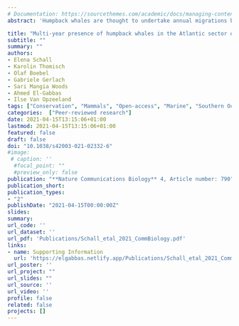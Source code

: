 ```yaml
---
# Documentation: https://sourcethemes.com/academic/docs/managing-content/
abstract: 'Humpback whales are thought to undertake annual migrations between their low latitude breeding grounds and high latitude feeding grounds. However, under specific conditions, humpback whales sometimes change their migratory destination or skip migration overall. Here we document the surprising persistent presence of humpback whales in the Atlantic sector of the Southern Ocean during five years (2011, 2012, 2013, 2017, and 2018) using passive acoustic data. However, in the El Niño years 2015 and 2016, humpback whales were virtually absent. Our data show that humpback whales are systematically present in the Atlantic sector of the Southern Ocean and suggest that these whales are particularly sensitive to climate oscillations which have profound effects on winds, sea ice extent, primary production, and especially krill productivity.'

title: "Multi-year presence of humpback whales in the Atlantic sector of the Southern Ocean but not during El Niño"
subtitle: ""
summary: ""
authors:
- Elena Schall
- Karolin Thomisch
- Olaf Boebel
- Gabriele Gerlach
- Sari Mangia Woods
- Ahmed El-Gabbas
- Ilse Van Opzeeland
tags: ["Conservation", "Mammals", "Open-access", "Marine", "Southern Ocean", "Antatctica", "humpback whale"]
categories:  ["Peer-reviewed research"]
date: 2021-04-15T13:15:06+01:00
lastmod: 2021-04-15T13:15:06+01:00
featured: false
draft: false
doi: "10.1038/s42003-021-02332-6"
#image:
 # caption: ''
  #focal_point: ""
  #preview_only: false
publication: "**Nature Communications Biology** 4, Article number: 790"
publication_short:
publication_types:
- "2"
publishDate: "2021-04-15T00:00:00Z"
slides:
summary:
url_code: ''
url_dataset: ''
url_pdf: 'Publications/Schall_etal_2021_CommBiology.pdf'
links:
- name: Supporting Information
  url: 'https://elgabbas.netlify.app/Publications/Schall_etal_2021_CommBiology_SI.pdf'
url_poster: ''
url_project: ""
url_slides: ""
url_source: ''
url_video: ''
profile: false
related: false
projects: []
---
```

<div style="display: none">
Multi-year presence of humpback whales in the Atlantic sector of the Southern Ocean but not during El Niño
Elena Schall, Karolin Thomisch, Olaf Boebel, Gabriele Gerlach, Sari Mangia Woods, Ahmed El-Gabbas & Ilse Van Opzeeland 
Communications Biology volume 4, Article number: 790 (2021) Cite this article
Abstract
Humpback whales are thought to undertake annual migrations between their low latitude breeding grounds and high latitude feeding grounds. However, under specific conditions, humpback whales sometimes change their migratory destination or skip migration overall. Here we document the surprising persistent presence of humpback whales in the Atlantic sector of the Southern Ocean during five years (2011, 2012, 2013, 2017, and 2018) using passive acoustic data. However, in the El Niño years 2015 and 2016, humpback whales were virtually absent. Our data show that humpback whales are systematically present in the Atlantic sector of the Southern Ocean and suggest that these whales are particularly sensitive to climate oscillations which have profound effects on winds, sea ice extent, primary production, and especially krill productivity.
Introduction
Humpback whales (Megaptera novaeangliae) inhabit all major oceans but these iconic large predators were thought to extend their range to polar and subpolar ecosystems only to feed during the summer months1. To reach these high latitude productive feeding areas, humpback whales undertake one of the longest mammalian migrations2. In the Atlantic sector of the Southern Ocean (ASSO), the investigation of humpback whale distribution by ship-based sighting surveys is only feasible during the austral summer and still limited due to necessary logistic effort. Therefore, systematic data on their (year-round) presence, abundance, and spatial distribution are missing for the ASSO. Insights on distribution are however vital for understanding their present and future role as large predators in structuring the Southern Ocean ecosystem3,4. A long-term autonomous passive acoustic monitoring (PAM) network was installed in 2010 to record humpback whales in their natural Antarctic environment year-round. Humpback whales are excellent candidates for PAM studies due to their year-round vocal activity of all sex and age classes5,6,7. To improve the understanding of the ecological conditions under which humpback whales use the area as a feeding ground, we investigated the inter-annual changes in humpback whale acoustic presence in relation to three environmental parameters that are key to the Southern Ocean: (1) The Southern Annular Mode (SAM) which is the dominant pattern of natural climate variability in polar and subpolar regions of the Southern Hemisphere. (2) The El Niño Southern Oscillation (ENSO) causes periodic fluctuation of sea surface temperature and air pressure originating from the tropical Pacific. Both climate oscillations have large effects on the Southern Ocean productivity8,9,10,11. (3) Local sea ice concentration (SIC) directly affects whale access to open water areas which is necessary for breathing. Indirect effects of local sea ice concentration entail its impact on the distribution of primary productivity, which in turn drives the distribution of Antarctic krill (Euphausia superba), the humpback whale’s key prey species7,8,12,13. The large-scale mooring network in the ASSO that we have been maintaining for more than ten years14 allowed us to relate the long-term trend in humpback whale acoustic presence to long-term trends in SIC and climate oscillations.
Results and discussion
Perennial humpback whale acoustic presence
We analyzed passive acoustic data of five recording positions (G1–G5) on the Greenwich Meridian from a mooring network throughout the ASSO from December 2010 to September 2018 (Fig. 1).
Fig. 1: The Atlantic sector of the Southern Ocean and recording positions on the Greenwich Meridian.
Bathymetric map of the Atlantic sector of the Southern Ocean (ASSO) including the geographic positions of the HAFOS (Hybrid Antarctic Float Observation System) mooring network in the ASSO (coastline and bathymetry data were obtained from ref. 61, 62). The five mooring positions, G1–G5, visualized with colored dots (i.e., red, green, orange, yellow, and magenta), represent the recording locations of the receivers (moored between 2010 and 2018) which were analyzed during this study. Positions G1–G5 form part of the HAFOS long-term mooring network (gray dots14). The other recording positions (W6–13) were only active during 2013 and were, therefore, not included here (but see ref. 25 for details). Light gray lines represent the minimum and maximum of the annual wintertime (21 June–21 September) maximum sea ice extent during the study period (2011–2018)63. Please note, that the lines shown do not delineate the sea ice extent of the specific years with the maximum and minimum wintertime maximum sea ice extent, but - calculated independently for each longitude—the multi-year composite of the maximum and minimum of the wintertime maximum sea ice extent during this period.
At the four oceanic recording locations (G1–G4), humpback whales were acoustically present during summer and autumn of the years 2011, 2012, 2013, 2017, and 2018 (i.e., times at which data were available for each recording position), coinciding with periods of low SIC (Fig. 2a, Supplementary Note 2, Supplementary Note 3). The high proportion of hours with humpback whale acoustic presence during autumn at G1–G4 coincided with the known timing of onset of singing behavior in Southern Hemisphere humpback whale males in lower latitude waters15,16. During this period, two or more individuals often were vocalizing at the same time in our recordings and acoustic activity was registered at all four locations in parallel, indicating the presence of multiple animals. Close to the coastal recording location (G5) where high sea ice concentrations were common during most months, humpback whales were acoustically absent or appeared only at low rates (e.g., during the years 2011–2013; Supplementary Note 2, Supplementary Note 3). At the same position (G5) and one of the oceanic locations (G3), humpback whales were acoustically present also during winter months, when SIC reached almost 100% (Fig. 2a, Supplementary Note 2, Supplementary Note 3). Although humpback whale winter acoustic presence was limited compared to the summer months, the occurrence of calls in winter was persistent between years occurring at multiple sites (Supplementary Note 3).
Fig. 2: Perennial humpback whale acoustic presence in relation to sea ice concentration, SAM and ONI.
a Boxplot of proportion of hours per day with humpback whale acoustic presence for each month from the four oceanic recording locations (G1–G4) on the Greenwich Meridian from December 2010 until September 2018 (red bars; n = 4614 days of recordings). Red dots represent outliers (on a discrete scale as proportion of hours per day). Gray-shaded areas represent months without recording data. The blue solid line and the right y-axis depict the daily averaged sea ice concentration within a 50 km radius around recording locations. b Climatic variations from 2011 until 2018 indicated by 3-month running means of the Southern Annular Mode index (SAM) as a dominant pattern of natural climate variability in polar and subpolar regions of the Southern Hemisphere and the Oceanic Niño Index (ONI) representing the periodic fluctuation of sea surface temperature and air pressure originating from the tropical Pacific. Time span of strong El Niño phase in 2015/16 is indicated by the yellow rectangle. Vertical gray lines indicate the onset of summer (S) and winter (W) and vertical dotted lines indicate the onset of spring and autumn (based on equinoxes and solstices). Horizontal dashed line represents zero-orientation line.
Humpback whale acoustic absence during El Niño
In contrast to previous and following years, only very low numbers of humpback whale vocalizations were detected in 2015 and 2016 at all locations (Fig. 2a, Supplementary Note 2, Supplementary Note 3), whereas vocalizations of other species, e.g., the Antarctic minke whale (Balaenoptera bonaerensis), were detected during this time (see ref. 17), excluding a technical artifact. Our findings are supported by the absence of opportunistic visual observations of humpback whales in the ASSO during the summer seasons 2014/2015 and 2015/2016 and only a few sightings during systematic ship-based and aerial surveys during January 201518,19,20,21. During the same years, 2015 and 2016, when humpback whales were virtually absent, SAM and ENSO (represented by the Oceanic Niño Index, ONI) both simultaneously were in strong positive phases and one of the strongest El Niño phases since the beginning of measurements was registered22 (Fig. 2b).
Modeling the effect of SIC, SAM, and ONI on the acoustic presence of humpback whales at the study location revealed that mainly SIC and ONI explain the observed pattern of humpback whale acoustic presence in the ASSO. The smoothed effects of month and SIC were highly significant because these variables explain seasonality in humpback whale presence on the feeding ground (Table 1, Fig. 3;7,12) in 5 out of 7 years. The model showed that ONI in the positive phase predicts a significantly lower probability of humpback whale acoustic presence than ONI in neutral or negative phases (Table 1, Fig. 3). The smoothed effect of the SAM index was not statistically significant (Table 1, Fig. 3). The model prediction for the SAM index showed lower predicted values at negative and high positive index values, although with higher uncertainties (Fig. 3). This appears reasonable when looking at the original time-series. The negative phases of SAM were usually registered during winter when acoustic presences are naturally low, and extreme positive phases were only registered during summer 2015 and 2016 (Fig. 2). Uncertainties at extreme index values (also for ONI) are high because these values are rare in the analyzed time-series, which potentially also explains the resulting non-significant effect of SAM. To quantify the relationship between humpback whale presence and climate indices with higher certainty, much longer time-series than presented here would be required.
Table 1 Results of best-fit model.
Fig. 3: Humpback whale acoustic presence modeled as a function of SIC, SAM, and ONI.
Model predictions of the best-fit model for the acoustic presence of humpback whales at stations G3/G4, including the smooth terms SIC, month, and SAM as well as ONI as a categorical predictor (see “Methods” for further explanation of categories). Gray-shaded areas in line plots depict 95%-confidence intervals (n = 2629 days of recordings).
Ecological pathways from environmental variabilities to humpback whales
Local sea ice concentration is one of the most important environmental factors explaining the spatio-temporal distribution of baleen whales in the Southern Ocean12,17,23,24. Similarly, sea ice dynamics play an important role in the intra-annual timing of humpback whale presence in the ASSO, showing that they move out of the area when SIC increases and that humpback whales are rarely present at SIC > 80% (see also refs. 7,25). Additionally, our data indicate that large-scale climate variabilities drive the major inter-annual variability in the acoustic presence of humpback whales on a Southern Ocean feeding ground. The most likely pathway by which climate variabilities such as ENSO and SAM could affect humpback whale presence in the Southern Ocean is through their influence on Antarctic krill (Euphausia superba)11, since the availability and distribution of this primary prey species most likely is the main driver behind the spatio-temporal distribution of humpback whales in the ASSO.
Both SAM and ENSO are factors influencing the spatial distribution and biomass of Antarctic krill by affecting winds, cloud cover, currents, sea surface temperature, and sea ice extent8,9,10,26,27,28,29. During the positive phase of SAM, the westerly wind belt surrounding the Antarctic continent contracts toward the continental shelf and climatic conditions north of the wind belt change to warmer, windier, and cloudier weather. During positive values of SAM, the oceanic feeding areas of humpback whales in the ASSO show signs of reduced sea ice extent, reduced primary production, and, in turn, also reduced krill densities8,9. Especially north of the Antarctic Polar Front, sea surface temperature increases and chlorophyll concentration decreases during positive SAM30,31. ENSO has the strongest effects on the Pacific sector of the Southern Ocean, including the Western Antarctic Peninsula8,32. The Western Antarctic Peninsula is a key habitat for Antarctic krill as a spawning and nursery ground, from which krill is transported with the Antarctic Circumpolar Current (ACC) ‘conveyor belt’ into north-eastern areas of the ASSO8. During or after the positive phase of ENSO, El Niño caused warming and the reduction of sea ice at the Western Antarctic Peninsula. Due to these climate conditions, less krill might be recruited from the Antarctic Peninsula toward the oceanic regions of the ASSO, although this process is probably delayed by multiple months considering the estimated transport speed of the ACC8,10,11,33. Also, during years of El Niño, a manifestation of negative sea surface temperature anomalies in the southwest Atlantic, termed the Antarctic dipole, is common which probably affects productivity in this area10,11,30. We, therefore, hypothesize that during the years 2015 and 2016, positive phases of both SAM and ENSO led to reduced densities of krill on the oceanic feeding grounds of humpback whales in the ASSO while potentially creating alternative prey resources in other areas.
Among baleen whale species, the humpback whale is probably the most flexible when it comes to ecological requirements, being able to adapt to wide-ranging changes in the environment with alternative migration and feeding strategies34,35. This adaptivity is probably also the reason for the continued presence of at least some humpback whales in the ASSO during austral winter. Especially female and juvenile humpback whales tend to prolong their stay on the feeding grounds or even skip migration entirely in order to fuel growth, pregnancy, or lactation with additional winter feeding 32,36. During 2015 and 2016, the main part of the South Atlantic humpback whales (probably individuals from breeding stocks from South America and Africa37) might have adapted their migration routes to exploit areas of high productivity elsewhere than in the ASSO34. For example, an unusual assemblage of humpback whale ‘super groups’ was documented in 2015 and 2016 in the southern Benguela upwelling system off South Africa38,39. Furthermore, in 2016, exceptional recordings of humpback whale song were made close to the west coast of South Africa39,40 which indicates not only the displacement of the feeding area but also multifaceted habitat use (i.e., also including reproductive activities) along this displacement. Humpback whales acoustically and physically absent from the ASSO during 2015 and 2016 might have been exploiting alternative habitats and prey resources along the west coast of South Africa34,38 or other yet undiscovered high productivity areas in the South Atlantic or adjacent waters. To date, the current knowledge on spatio-temporal trends in productivity hotspots in the Southern Hemisphere is nevertheless too sparse to explain trends in migratory predator distribution with certainty. In this context, the maintenance and implementation of further long-term observation systems such as the HAFOS mooring network from which the analyzed recordings originate (see Fig. 1 and ref. 14) are essential to detect and understand changes in this ecosystem and its functions.
Future climate change could cause the shift of ENSO and SAM toward higher frequencies of positive phases9,41, which in turn might change the overall occupancy of certain feeding areas or prey resources by humpback whales on a hemisphere-wide spatial scale. Our results clearly show that acoustic detection of whales can shed light on biophysical interactions within the fascinating Southern Ocean ecosystem. Interannual trends in the distribution or health status (e.g., ref. 42) of humpback whales and other baleen whales from the South Atlantic, but also other areas, warrant further investigation to provide information to whale stock and fishery management. Evaluating the sensitivity of keystone species to climate variabilities is essential to our understanding of the effects of climate-induced changes on the Southern Ocean ecosystem.
Methods
Passive acoustic data
Humpback whale acoustic behavior throughout the ASSO was investigated by analyzing a multi-year passive acoustic dataset (2010–2018) from five recording positions along the Greenwich Meridian (Table 2, Fig. 1). Passive acoustic recordings were obtained using SonoVaults (Develogic GmbH, Hamburg) operated on a continuous recording scheme and with a sampling rate of 5,333 or 6,857 Hz (Table 2).
Table 2 Overview of passive acoustic data.
Automatic detection and classification of humpback whale vocalizations
All available passive acoustic data were processed by the “Low Frequency Detection and Classification System” (LFDCS) developed by ref. 43 and a custom-made acoustic-context filter to detect humpback whale acoustic presence at an hourly basis (humpback whales that did not produce any sounds remained undetected). LFDCS was set up with a customized call library based on the most common vocalization types of humpback whales and other acoustically abundant Antarctic marine mammal species (i.e., Antarctic minke whale, killer whale (Orcinus orca), Weddell seal (Leptonychotes weddellii), crabeater seal (Lobodon carcinophaga), leopard seal (Hydrurga leptonyx), and Ross seal (Ommatophoca rossii)) 6,44,45,46,47,48. Parameter settings and thresholds of LFDCS and the acoustic-context filter were tuned employing multiple test datasets to optimize the automatic detection of humpback whale vocalizations to the requirements of this study. Detailed information on set up and test runs of the automatic detection process is provided in the Supplementary material (Supplementary Note 1)49.
Manual post-processing of detection results
In order to limit the temporal effort of manual post-processing, only even hours (i.e., hours starting at 00:00, 02:00, 04:00, 06:00, 08:00, 10:00, 12:00, 14:00, 16:00, 18:00, 20:00, and 22:00) were included in the further analysis. Four human analysts revised even hours with presumed humpback whale acoustic presence visually and aurally for the presence of humpback whale vocalizations by creating spectrograms in Raven Pro 1.5 (Hann Window, 1025–1790 window size, 80% overlap, 2048 DFT size50). Spectrograms were screened for humpback whale vocalizations by viewing windows of 60 s duration, spanning 0 to 1.80 kHz. Hours with confirmed humpback whale acoustic presence could contain both humpback whale social calls and humpback whale song.
Environmental data
The SIC data used for this study were extracted from a combination of satellite sensor data from the Nimbus-7 Scanning Multichannel Microwave Radiometer (SMMR), the Defense Meteorological Satellite Program (DMSP) -F8, -F11, and -F13 Special Sensor Microwave/Imrs (SSM/Is), and the DMSP-F17 Special Sensor Microwave Imager/Sounder (SSMIS), with a grid size of 25 km51. The data were used to calculate the daily SIC of the area within a 50 km radius around each recording location, with the Daily Antarctic Sea Ice Concentration packages in MATLAB52. The radius of 50 km was chosen because the acoustic range of humpback whales in the ASSO was estimated at 2–78 km7.
The two most common climate indices for the Southern Hemisphere, the Southern Annular Mode (SAM)53 and the Oceanic Niño Index (ONI, representing ENSO variabilities)22 were used in this study. SAM data were downloaded from the Climate Data Guide54 as monthly averages. ONI data were downloaded from the Climate Prediction Centre22 as three-month running means.
Statistics and reproducibility
To assess the impact of the three climate variables, SIC, ONI, and SAM on the acoustic presence of humpback whales in the ASSO, generalized additive mixed models (GAMMs) were applied in R 49,55. To model the effects of the three climate variables on the presence of humpback whales in the ASSO, the data from G3 and G4 were combined into a single time series (i.e., averaged daily SIC and daily averaged proportion of hours with humpback whale acoustic presence) because these recording positions were less than 50 km apart and provided the most complete time series (see Table 2 and Supplementary Note 2). SAM and ONI were also converted into categorical variables with negative, neutral, and positive phases to investigate responses both to small-scale and large-scale changes of climate variables (index value < −0.5 = negative; index value between −0.5 and 0.5 = neutral; index value > 0.5 = positive; see56 for details on ONI categories; the same standard was applied for SAM to create a neutral buffer between positive and negative phases). Binomial GAMMs were applied to model the daily acoustic presence/absence of humpback whales at G3/4 as a function of month, SIC, ONI (either continuous or categorical variable), and SAM (either continuous or categorical variable), including a model to account for temporal autocorrelation (functions gamm of the package mgcv57 and corARMA of the package nlme58 for an auto-regressive moving average (ARMA) model for the residuals). The optimal setup of starting values and orders for the implemented correlation structure was estimated in two ways: (1) with the function auto.arima (package forecast59), (2) by allowing the corARMA function to estimate its parameters directly from our data (used in the final model). The variables month and SIC were modeled with a cyclic smoothing term to account for the natural seasonal fluctuations. Model selection was performed using the Akaike Information Criterion (AIC), adjusted r-squared values, and the analyses of residuals.
Data availability
The hourly humpback whale acoustic presence data that support the findings of this study are available on Dryad (https://doi.org/10.5061/dryad.ncjsxkss0) with the identifier https://doi.org/10.5061/dryad.ncjsxkss060.

References

1. Clapham, P. J. in Encyclopedia of marine mammals 489–492 (Elsevier, 2018).
2. Stevick, P. T. et al. A quarter of a world away: female humpback whale moves 10 000 km between breeding areas. Biol. Lett. 7, 299–302 (2010).
3. Nicol, S. et al. Southern Ocean iron fertilization by baleen whales and Antarctic krill. Fish. Fish. 11, 203–209 (2010).
4. Smetacek, V. & Nicol, S. Polar ocean ecosystems in a changing world. Nature 437, 362–368 (2005).
5. Dunlop, R. A. Potential motivational information encoded within humpback whale non-song vocal sounds. J. Acoustical Soc. Am. 141, 2204–2213 (2017).
6. Stimpert, A. K., Au, W. W. L., Parks, S. E., Hurst, T. & Wiley, D. N. Common humpback whale (Megaptera novaeangliae) sound types for passive acoustic monitoring. J. Acoustical Soc. Am. 129, 476–482 (2011).
7. Van Opzeeland, I., Van Parijs, S., Kindermann, L., Burkhardt, E. & Boebel, O. Calling in the cold: pervasive acoustic presence of humpback whales (Megaptera novaeangliae) in Antarctic coastal waters. PLoS ONE 8, 1–7 (2013).
8. Siegel, V. Biology and Ecology of Antarctic Krill. (Springer, 2016).
9. Atkinson, A. et al. Krill (Euphausia superba) distribution contracts southward during rapid regional warming. Nat. Clim. Change 9, 142–147 (2019).
10. Loeb, V. J., Hofmann, E. E., Klinck, J. M., Holm-Hansen, O. & White, W. B. ENSO and variability of the Antarctic Peninsula pelagic marine ecosystem. Antarctic Sci. https://doi.org/10.1017/s0954102008001636 (2009).
11. Loeb, V. J. & Santora, J. A. Climate variability and spatiotemporal dynamics of five Southern Ocean krill species. Prog. Oceanogr. 134, 93–122 (2015).
12. Bombosch, A. et al. Predictive habitat modelling of humpback (Megaptera novaeangliae) and Antarctic minke (Balaenoptera bonaerensis) whales in the Southern Ocean as a planning tool for seismic surveys. Deep-Sea Res. Part I: Oceanographic Res. Pap. 91, 101–114 (2014).
13. Brierley, A. S. et al. Antarctic krill under sea ice: elevated abundance in a narrow band just south of ice edge. Science 295, 1890–1892 (2002).
14. Rettig, S. et al. in 1st International Conference and Exhibition on Underwater Acoustics. (eds Papadakis, J. & Bjorno, L.) 1669–1674 (2013).
15. Garland, E. C. et al. Humpback whale song on the Southern Ocean feeding grounds: Implications for cultural transmission. PLoS ONE 8, e79422 (2013).
16. Stimpert, A. K., Peavey, L. E., Friedlaender, A. S. & Nowacek, D. P. Humpback whale song and foraging behavior on an Antarctic feeding ground. PLoS ONE 7, e51214 (2012).
17. Filun, D. et al. Frozen verses: Antarctic minke whales (Balaenoptera bonaerensis) call predominantly during austral winter. R. Soc. Open Sci. 7, 192112 (2020).
18. Boebel, O. The Expedition PS89 of the Research Vessel POLARSTERN to the Weddell Sea in 2014/2015. (Alfred Wegener Institute, Helmholtz Centre for Polar and Marine Research, Bremerhaven, 2015).
19. Burkhardt, E. Whale sightings during Polarstern cruise PS96 (ANT-XXXI/2), https://doi.org/10.1594/PANGAEA.923113 (2020).
20. Herr, H., Viquerat, S. & Siebert, U. Aerial cetacean survey Southern Ocean 2014/2015, https://doi.org/10.1594/PANGAEA.894938 (2018).
21. Herr, H., Viquerat, S. & Siebert, U. Ship based cetacean survey Southern Ocean 2014/2015, https://doi.org/10.1594/PANGAEA.894873 (2018).
22. National Oceanic and Atmospheric Administration & Department of Commerce. Climate Prediction Centre (CPC) Oceanic Nino Index (2019).
23. Thomisch, K. et al. Spatio-temporal patterns in acoustic presence and distribution of Antarctic blue whales Balaenoptera musculus intermedia in the Weddell Sea. Endanger. Species Res. 30, 239–253 (2016).
24. Širović, A. et al. Seasonality of blue and fin whale calls and the influence of sea ice in the Western Antarctic Peninsula. Deep Sea Res. Part II: Topical Stud. Oceanogr. 51, 2327–2344 (2004).
25. Schall, E. et al. Large-scale spatial variabilities in the humpback whale acoustic presence in the Atlantic sector of the Southern Ocean. R. Soc. Open Sci. 7, 201347 (2020).
26. Loeb, V., Hofmann, E. E., Klinck, J. M. & Holm-Hansen, O. Hydrographic control of the marine ecosystem in the South Shetland-Elephant Island and Bransfield Strait region. Deep Sea Res. Part II: Topical Stud. Oceanogr. 57, 519–542 (2010).
27. Sallée, J.-B., Speer, K. & Rintoul, S. Zonally asymmetric response of the Southern Ocean mixed-layer depth to the Southern Annular Mode. Nat. Geosci. 3, 273–279 (2010).
28. Kim, Y. S. & Orsi, A. H. On the variability of Antarctic Circumpolar Current fronts inferred from 1992–2011 altimetry. J. Phys. Oceanogr. 44, 3054–3071 (2014).
29. Yuan, X. ENSO-related impacts on Antarctic sea ice: a synthesis of phenomenon and mechanisms. Antarct. Sci. 16, 415 (2004).
30. Meredith, M. P., Murphy, E. J., Hawker, E. J., King, J. C. & Wallace, M. I. On the interannual variability of ocean temperatures around South Georgia, Southern Ocean: Forcing by El Niño/Southern Oscillation and the southern annular mode. Deep Sea Res. Part II: Topical Stud. Oceanogr. 55, 2007–2022 (2008).
31. Lovenduski, N. S. & Gruber, N. Impact of the Southern Annular Mode on Southern Ocean circulation and biology. Geophys. Res. Lett. 32, 1–4 (2005).
32. Craig, A. S., Herman, L. M., Gabriele, C. M. & Pack, A. A. Migratory timing of humpback whales (Megaptera novaeangliae) in the central north Pacific varies with age, sex and reproductive status. Behaviour 140, 981–1001 (2003).
33. Hofmann, E. E., Klinck, J. M., Locarnini, R. A., Fach, B. & Murphy, E. Krill transport in the Scotia Sea and environs. Antarct. Sci. 10, 406–415 (1998).
34. Barendse, J. et al. Migration redefined? Seasonality, movements and group composition of humpback whales Megaptera novaeangliae off the west coast of South Africa. Afr. J. Mar. Sci. 32, 1–22 (2010).
35. Witteveen, B. H., Foy, R. J., Wynne, K. M. & Tremblay, Y. Investigation of foraging habits and prey selection by humpback whales (Megaptera novaeangliae) using acoustic tags and concurrent fish surveys. Mar. Mammal. Sci. 24, 516–534 (2008).
36. Brown, M. R., Corkeron, P. J., Hale, P. T., Schultz, K. W. & Bryden, M. M. Evidence for a sex-segregated migration in the humpback whale (Megaptera novaeangliae). Proc. R. Soc. Lond. B 259, 229–234 (1995).
37. International Whaling Commission. Report on the workshop on the comprehensive assessment of Southern Hemisphere humpback whales. J. Cetacea. Res. Manag. Spec. Issue 3, 1–50 (2011).
38. Findlay, K. P. et al. Humpback whale “super-groups” – A novel low-latitude feeding behaviour of Southern Hemisphere humpback whales (Megaptera novaeangliae) in the Benguela Upwelling System. PLOS ONE 12, e0172002 (2017).
39. Gridley, T., Silva, M., Wilkinson, C., Seakamela, S. & Elwen, S. H. Song recorded near a super-group of humpback whales on a mid-latitude feeding ground off South Africa. J. Acoustical Soc. Am. 143, EL298–EL304 (2018).
40. Ross-Marsh, E., Elwen, S., Prinsloo, A., James, B. & Gridley, T. Singing in South Africa: monitoring the occurrence of humpback whale (Megaptera novaeangliae) song near the Western Cape. Bioacoustics, 1–17, https://doi.org/10.1080/09524622.2019.1710254 (2020).
41. Cai, W. et al. Increasing frequency of extreme El Niño events due to greenhouse warming. Nat. Clim. Change 4, 111–116 (2014).
42. Bengtson Nash, S. M. et al. Signals from the south; humpback whales carry messages of Antarctic sea‐ice ecosystem variability. Glob. Change Biol. 24, 1500–1510 (2018).
43. Baumgartner, M. F. & Mussoline, S. E. A generalized baleen whale call detection and classification system. J. Acoustical Soc. Am. 129, 2889–2902 (2011).
44. Klinck, H. et al. Long-range underwater vocalizations of the crabeater seal (Lobodon carcinophaga). J. Acoustical Soc. Am. 128, 474–479 (2010).
45. Risch, D. et al. Mysterious bio-duck sound attributed to the Antarctic minke whale (Balaenoptera bonaerensis). Biol. Lett. 10, 20140175 (2014).
46. Schall, E. & Van Opzeeland, I. Calls produced by Ecotype C killer whales (Orcinus orca) off the Eckstrom iceshelf, Antarctica. Aquat. Mamm. 43, 117–126 (2017).
47. Van Opzeeland, I. et al. Acoustic ecology of Antarctic pinnipeds. Mar. Ecol. Prog. Ser. 414, 267–291 (2010).
48. Dunlop, R. A., Cato, D. H. & Noad, M. J. Non-song acoustic communication in migrating humpback whales (Megaptera novaeangliae). Mar. Mammal. Sci. 24, 613–629 (2008).
49. Schall, E. & El-Gabbas, A. Humpback-whale-acoustic-detection-and-environmental-modelling, https://github.com/elenaschall/Humpback-whale-acoustic-detection-and-environmental-modelling (GitHub, GitHub, 2021).
50. Bioacoustics, Research & Program. Raven Pro: Interactive Sound Analysis Software (Version 1.5) http://ravensoundsoftware.com/ (The Cornell Lab of Ornithology, Ithaca, NY, 2014).
51. Cavalieri, D., Parkinson, C., Gloersen, P. & Zwally, H. Sea ice concentrations from Nimbus-7 SMMR and DMSP SSM/I-SSMIS passive microwave data, version 1. Boulder, Colorado USA, NASA National Snow and Ice Data Center Distributed Active Archive Center 10, https://doi.org/10.5067/8GQ8LZQVL0VL (1996).
52. Greene, C. A. Daily Antarctic sea ice concentration (2020).
53. Marshall, G. J. Trends in the southern annular mode from observations and reanalyses. J. Clim. 16, 4134–4143 (2003).
54. Marshall, G. & National Center for Atmospheric Research Staff (Eds). The climate data guide: Marshall Southern Annular Mode (SAM) index (Station-based), (2019).
55. R Core Team. R: A language and environment for statistical computing, https://www.R-project.org/ (R Foundation for Statistical Computing, Vienna, Austria, 2018)
56. National Oceanic and Atmospheric Administration (NOAA) & Climate Prediction Centre (CPC). Oceanic Nino Index (2019).
57. Wood, S. N. Generalized additive models: an introduction with R (CRC press, 2017).
58. Pinheiro, J., Bates, D., DebRoy, S. & Sarkar, D. _nlme: Linear and nonlinear mixed effects models. R package version 3.1-145 (R CoreTeam, 2020).
59. Hyndman, R. et al. forecast: Forecasting functions for time series and linear models_. R. package version 8.11, http://pkg.robjhyndman.com/forecast (2020)..
60. Schall, E. et al. Humpback whale acoustic presence in the Atlantic sector of the Southern Ocean, https://doi.org/10.5061/dryad.ncjsxkss0 (2021).
61. Wessel, P. & Smith, W. H. A global, self‐consistent, hierarchical, high‐resolution shoreline database. J. Geophys. Res.: Solid Earth 101, 8741–8743 (1996).
62. Amante, C. & Eakins, B. W. ETOPO1 arc-minute global relief model: procedures, data sources and analysis, https://doi.org/10.7289/V5C8276M (2009).
63. Spreen, G., Kaleschke, L. & Heygster, G. Sea ice remote sensing using AMSR-E 89-GHz channels. J. Geophys Res. Oceans 113, C02S03 (2008).
    Acknowledgements
    Thanks to Develogic GmbH, Hamburg, to the logistics department of the Alfred Wegener Institute, Bremerhaven, the mooring team of the AWI’s physical oceanography department, to Reederei F. Laeisz GmbH, Rostock, and the crews of RV Polarstern expeditions ANT-XXVII/2, ANT-XXIX/2, PS89, PS103 for their contribution to the development, setup or maintenance of the passive acoustic recording array. We thank Maria Mallet and Katharina Hiemer for assistance with the manual post-processing of acoustic data and the whole team of the Ocean Acoustics Lab for the productive discussions on this study. We also want to thank Mark Baumgartner and Genevieve Davis for the assistance in setting up LFDCS and Bettina Meyer for discussions on Antarctic krill ecology.
    Funding
    Open Access funding enabled and organized by Projekt DEAL.
    Author information
    Affiliations
    Alfred Wegener Institute for Polar and Marine Research, Bremerhaven, Germany
    Elena Schall, Karolin Thomisch, Olaf Boebel, Sari Mangia Woods, Ahmed El-Gabbas & Ilse Van Opzeeland
    Helmholtz Institute for Functional Marine Biodiversity, Carl von Ossietzky University Oldenburg, Oldenburg, Germany
    Gabriele Gerlach & Ilse Van Opzeeland
    Carl von Ossietzky University Oldenburg, Oldenburg, Germany
    Gabriele Gerlach
    Marine Evolution and Conservation, Groningen Institute of Evolutionary Life Sciences, University of Groningen, Groningen, The Netherlands
    Sari Mangia Woods
    Contributions
    E.S. analyzed the data and wrote the manuscript. K.T. participated in some data collection and helped draft the manuscript. O.B. coordinated the study and collected the majority of the data. G.B. guided the analysis and helped draft the manuscript. S.M.W. helped with data analysis. A.E.-G. supervised the statistical analysis. I.V.O. coordinated the study, collected part of the data, and helped draft the manuscript. All the authors reviewed and contributed to the final document edits. All the authors gave the final approval for publication.
    Multi-year presence of humpback whales in the Atlantic sector of the Southern Ocean but not during El Niño

- Supplementary Information -
  Authors
  Elena Schall, Karolin Thomisch, Olaf Boebel, Gabriele Gerlach, Sari Mangia Woods, Ahmed El- Gabbas, Ilse Van Opzeeland
  Supplementary Note 1
  Material and Methods
  Automatic detection and classification of humpback whale vocalizations
  All available passive acoustic data were processed by the ‘Low frequency detection and classification system’ (LFDCS) developed by Baumgartner and Mussoline 1 in order to automatically detect and classify humpback whale vocalizations. A call library for humpback whale call types from the Atlantic sector of the Southern Ocean was constructed using data from two recording periods with confirmed humpback whale acoustic presence: May 2011 and June 2013 from recorders deployed at 59°S 0°E, 64°S 0°E, and 61°S 55°W. In total seven common humpback whale call types were included in the call library, comprising between 153 and 332 selected exemplars (Table 1). To avoid the miss-classification of vocalizations from other marine mammal species (inhabiting the wider Weddell Sea area and occupying a similar frequency range as humpback whales) as a humpback whale vocalization, at least one common call type per species was determined to be included in the call library. In total seven additional call types from other vocal marine mammal species were included in the call library with between 160 and 321 selected exemplars per call type (Table 1; 2-5). The humpback whale call type 18, a low frequency downsweep (LF DS), has acoustic characteristics that were very similar to those of the common low frequency downsweeps of other baleen whale species 6-8. For this reason, the automatic detections of this particular call type cannot be considered as a reliable sign for humpback whale acoustic presence and corresponding detections were therefore only considered in combination with other humpback whale call type detections.
  Table 1. LFDCS call library of all tonal sounds which serve as choices for the classification algorithm. Call type numbers were assigned arbitrarily (Humpback whale call type numbers were chosen to match the call type number given in catalogue for manual analysis). Call type names were assigned, based on the visual and aural appearance of the call types during analysis (e.g., ‘LF’ = low frequency; ‘DS’ = downsweep).
  Species	Call Type	Name	N exemplars
  Humpback whale	1	Moan	200
  3	Roof	192
  4	J	270
  5	L	191
  6	MoanUp	166
  18	LF DS	153
  19	LF Moan	332
  Minke whale	30	Bioduck call	213
  Killer whale	31	Excited DS	268
  Weddell seal	32	Long DS	173
  Crabeater seal	33	Low Moan	160
  Leopard Seal	34	Low trill	275
  Leopard Seal	35	High trill	139
  Ross Seal	36	Sirene call	321
  Figure 1. Exemplary humpback whale vocalizations of the call library.
  Figure 2. Exemplary marine mammal vocalizations of the call library. Call type names were chosen, based on the visual and aural appearance of the call types during analysis (‘DS’ = downsweep).
  In order to tune the LFDCS detection and classification parameters to yield the best possible detector/classifier performance, a two-step evaluation analysis was applied to selected subsets of acoustic recordings. The first evaluation step was performed on a subset of the passive acoustic data summing up to 30 recording hours (30h-dataset). The 30h-dataset was selected in order to contain different quality humpback whale social calls and songs in different noise conditions (i.e., environmental, anthropogenic and electronic), silent periods, periods with only noise and periods with vocalizations from other marine mammals (i.e., Antarctic blue whale, fin whale, Antarctic minke whale, sperm whale, killer whale, leopard seal, Ross seal, crabeater seal and Weddell seal). This 30h-dataset was compiled from six different recording locations, three different years and all four different seasons. The 30h-dataset was manually screened in Raven Pro 1.5 (Hann Window, 1025 window size, 80% overlap, 2048 DFT size; Bioacoustics Research Program 2014) by marking the start-time of each clearly assignable humpback whale vocalization. Manually detected vocalizations were manually classified into the seven tonal humpback whale call types included in the LFDCS call library. Further, the 30h-dataset was repeatedly automatically processed in LFDCS using the above mentioned customized call library with detection and classification parameters changing between single LFDCS runs in order to determine the optimal parameter settings (23 adjustable parameters; see Baumgartner and Mussoline 1 for parameter descriptions). Parameter settings were optimized in a parameter optimization cycle, which cycled through 2400 LFDCS runs with randomly chosen parameter combinations. For each run, automatic humpback whale call detections were compared against manual humpback whale call detections with a start-time buffer of 1.8 s (validated via manual comparison of detection start-times in the LFDCS browse mode).
  The number of true positive, false positive and false negative detections was determined and used to calculate recall, precision and ultimately F1 score 9.
  The second evaluation step was designed to evaluate detection efficiency on an hourly basis. For this purpose, ten different parameter settings were chosen from the optimization cycle runs based on their step one performance results, i.e. the balance between recall, precision and F1 score (Figure 3). Step two of the evaluation procedure was performed on a subset of the passive acoustic data summing up to 150 recording hours (150h-dataset) compiled from the same six locations, three years and four seasons as the 30h-dataset. Likewise, the 150h-dataset was composed of recordings with similar variable acoustic conditions as the 30h-dataset (i.e., including different noise conditions and vocalizations of the different marine mammal species). The 150h-dataset was manually screened in Raven Pro 1.5 (Hann Window, 1025 window size, 80% overlap, 2048 DFT size; Bioacoustics Research Program 2014) by detecting humpback whale acoustic presence on an hourly basis. In LFDCS, the 150h-dataset was processed in ten runs, each with one of the parameter settings chosen from the first evaluation step. For each run, automatic humpback whale detections were compared against manual detections of humpback whale acoustic presence per hour. To minimize false positive hours due to confusion with other species’ vocalizations an additional acoustic-context filter was applied before evaluating the results. This acoustic- context filter was based on two conditions: (1) When the number of good quality detections (i.e., Mahalanobis distance (MD) ≤ 2 and signal-to-noise ratio (SNR) ≥ 14) of another species’ call type similar to a humpback whale call type (Table 2) within a respective hour exceeds an hourly call rate (CR) threshold (i.e., 4 calls per hour), and (2) when the number of humpback whale good quality detections (i.e., MD ≤ 2 and SNR ≥ 14; summing over all call types), within a respective hour is lower than an hourly CR threshold (i.e., 6 calls per hour). In case these two conditions were met, all detections of the humpback whale call type similar to the respective other species’ call type were deleted from the respective hour.
  Figure 3. Performance evaluation of 2400 LFDCS runs on the 30h-dataset during step one of the performance evaluation. Ten distinct parameter settings with differently balanced performances (marked with black stars) were chosen for the second evaluation step.
  Table 2. Potential sources of miss-identification of humpback whale calls with other species’ call types. Humpback whale call types in the first column were frequently mistaken (by LFDCS) for call types of other species as listed in the second column (‘CT’ = call type).
  Humpback whale call type	Similar call type from other species
  CT1	leopard seal Low trill (CT34), Crabeater seal Low Moan (CT33)
  CT3	Ross seal Sirene call (CT36)
  CT5	killer whale Excited DS (CT31), Weddell seal Long DS (CT32)
  CT6	Leopard seal Low trill (CT34)
  CT18	Antarctic minke whale Bioduck call (CT30)
  Remaining humpback whale call detections were the basis for step two of the evaluation procedure, where hourly detection efficiency of LFDCS and the acoustic context filter was estimated applying different detection quality and hourly CR thresholds. In total seven MD (i.e., 1.5-4.5), seven SNR (i.e., 8-14dB) and 30 CR thresholds (i.e., 1-30) were tested, summing up to 1470 threshold combinations. For each threshold combination the probability of HW hourly presence (ProbPres) and the probability of false negative hours (ProbFN) were calculated: with the number of humpback whale true positive hours ('() +, -./01), the number of humpback whale false negative hours ('()23 -./01), the number of humpback whale positive predicted hours ('() 405678956 -./01), and the number of humpback whale negative predicted hours ('() %5:;97<5 405678956 -./01). The parameter setting and MD/SNR/CR threshold combination of the run  with the highest respective ProbPres at a ProbFN lower than 20% was finally selected to process the full dataset (Table 3; see Baumgartner and Mussoline 1 for parameter descriptions). Resulting automatically detected hours with presumed humpback whale acoustic presence will be termed presumed humpback whale presence (pHWP) hours in the following.
  Table 3. Final LFDCS parameter settings and Mahalanobis Distance (MD)/Signal-to-Noise Ratio (SNR)/Call Rate (CR) threshold combination. For parameter descriptions see Baumgartner and Mussoline Comparative SNR measurements In order to evaluate the influence of the missed humpback whale detections for the resulting acoustic presence data of humpback whales in the wider Weddell Sea area, comparative SNR measurements were conducted. Both detected and missed humpback whale calls of the 150h-dataset from the LFDCS run using the final chosen parameter settings (chosen by the highest ProbPres and a ProbFN lower than 20%) were identified to measure their SNR. In all false negative hours, humpback whale calls were manually identified in Raven Pro 1.5 and their SNRs were measured by comparing the average power (dB re 1µPa) of the spectrum with the call’s duration and bandwidth with the average power of two spectra with the same dimensions, one before and one after the call, respectively. From all true positive hours, a number of hours was randomly chosen in order to match the number of false negative hours. Three detected calls were randomly chosen from each of these selected true positive hours and SNRs of these calls were measured applying the same method as described above.
  Results
  Detector/classifier performance evaluation
  In the 30h-dataset, 5274 humpback whale vocalizations were manually detected and classified into the seven humpback whale call types included in the LFDCS call library, with 357 manual detections of call type 1, 439 of call type 3, 2471 of call type 4, 1056 of call type 5, 508 of call type 6, 338 of call type 18, and 100 of call type 19. Different parameter settings in LFDCS yielded different performance results in terms of recall, precision and F1-score (Figure 3). The selected parameter setting resulted in a recall of 22%, a precision of 56%, and a F1-score of 0.32. In the present study, for the detection of humpback whale presence on an hourly basis, it was considered more important to aim for a higher precision of the automated detector at the cost of a lower recall (because it was not necessary to detect all vocalizations in order to capture hourly acoustic presence). The final parameter setting in combination with the acoustic-context filter and specific MD, SNR and CR thresholds resulted in a good detection performance in terms of hourly humpback whale presence (Figure 4). At an hourly CR threshold of at least 10 calls/hour the automatic detection process yielded a ProbPres of 75% and a ProbFN of only 18%. Because it is common practice to exclude vocalizations with a SNR below 10 dB from the analysis 10,11, the quality of missed vocalizations in these 18% of false negative hours was checked. In comparison to the sampled humpback whale vocalizations in the detected hours, the vocalizations in the false negative hours had SNRs which were mainly below 10 dB (Figure 5).
  Figure 4. Final detection performance of hourly humpback whale acoustic presence in the 150h-dataset. The probability of humpback whale acoustic presence in the recording hours is depicted in blue on the left y-axis and the probability of false negative hours is depicted in orange on the right y-axis. The x-axis represents the hourly call rate observed by the detector after applying the acoustic-context filter.
  Figure 5. Measured signal-to-noise ratios (SNR) of humpback whale (HW) vocalizations. Blue bars (left y-axis) represent SNRs of vocalizations in false negative (missed) hours and orange bars (right y-axis) represent SNRs of vocalizations in detected hours.
  Supplementary Note 2
  Figure 6. Boxplots of daily proportions of hours with humpback whale acoustic presence from the five recording positions (G1-G5) on the Greenwich Meridian displayed per month from December 2010 until September 2018 (center line, median; box limits, upper and lower quartiles; whiskers, 1.5x interquartile range; points, outliers). Grey bars represent months without recording data, yellow, red, blue and green shades indicate summer, fall, winter and spring seasons, respectively. Single points indicate single daily observations of humpback whale acoustic presence.
  Supplementary Note 3
  Figure 7. Heatmap showing the average number of days with humpback whale acoustic presence for all months for recording stations G1-5. Darker colors indicate higher presence, numbers in cells represent the average number of days with presence per month per recording station.
  Supplementary References
  1	Baumgartner, M. F. & Mussoline, S. E. A generalized baleen whale call detection and classification system. J Acoust Soc Am 129, 2889-2902, doi:10.1121/1.3562166 (2011).
  2	Schall, E. & Van Opzeeland, I. Calls produced by Ecotype C killer whales (Orcinus orca) off the Eckstrom iceshelf, Antarctica. Aquatic Mammals 43, 117-126, doi:10.1578/AM.43.2.2017.117 (2017).
  3	Van Opzeeland, I. et al. Acoustic ecology of Antarctic pinnipeds. Marine Ecology Progress Series
  414, 267-291, doi:10.3354/meps08683 (2010).
  4	Risch, D. et al. Mysterious bio-duck sound attributed to the Antarctic minke whale (Balaenoptera bonaerensis). Biol Lett 10, 20140175, doi:10.1098/rsbl.2014.0175 (2014).
  5	Klinck, H. et al. Long-range underwater vocalizations of the crabeater seal (Lobodon carcinophaga). The Journal of the Acoustical Society of America 128, 474-479, doi:10.1121/1.3442362 (2010).
  6	Ou, H., Au, W. W. L., Van Parijs, S., Oleson, E. M. & Rankin, S. Discrimination of frequency- modulated Baleen whale downsweep calls with overlapping frequencies. Journal of the Acoustical Society of America 137, 3024-3032, doi:10.1121/1.4919304 (2015).
  7	Baumgartner, M. F. et al. Low frequency vocalizations attributed to sei whales (Balaenoptera borealis). Journal of the Acoustical Society of America 124, 1339-1349 (2008).
  8	Edds-Walton, P. L. Acoustic communication signals of mysticete whales. Bioacustics 8, 47-60 (1997).
  9	Powers, D. M. Evaluation: from precision, recall and F-measure to ROC, informedness, markedness and correlation. Journal of Machine Learning Technologies (2011).
  10	Dunlop, R. A., Cato, D. H. & Noad, M. J. Non-song acoustic communication in migrating humpback whales (Megaptera novaeangliae). Marine Mammal Science 24, 613-629, doi:10.1111/j.1748- 7692.2008.00208.x (2008).
  11	Magnúsdóttir, E. E. & Lim, R. Subarctic singers: Humpback whale (Megaptera novaeangliae) song structure and progression from an Icelandic feeding ground during winter. PloS one 14, e0210057 (2019).

</div>
